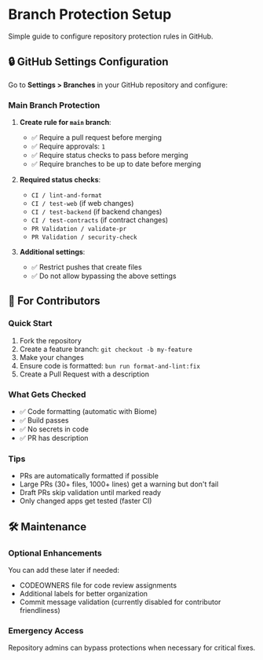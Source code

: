 # Branch Protection Setup

Simple guide to configure repository protection rules in GitHub.

## 🔒 GitHub Settings Configuration

Go to **Settings > Branches** in your GitHub repository and configure:

### Main Branch Protection

1. **Create rule for `main` branch**:
   - ✅ Require a pull request before merging
   - ✅ Require approvals: `1`
   - ✅ Require status checks to pass before merging
   - ✅ Require branches to be up to date before merging

2. **Required status checks**:
   - `CI / lint-and-format`
   - `CI / test-web` (if web changes)
   - `CI / test-backend` (if backend changes)
   - `CI / test-contracts` (if contract changes)
   - `PR Validation / validate-pr`
   - `PR Validation / security-check`

3. **Additional settings**:
   - ✅ Restrict pushes that create files
   - ✅ Do not allow bypassing the above settings

## 🚀 For Contributors

### Quick Start
1. Fork the repository
2. Create a feature branch: `git checkout -b my-feature`
3. Make your changes
4. Ensure code is formatted: `bun run format-and-lint:fix`
5. Create a Pull Request with a description

### What Gets Checked
- ✅ Code formatting (automatic with Biome)
- ✅ Build passes
- ✅ No secrets in code
- ✅ PR has description

### Tips
- PRs are automatically formatted if possible
- Large PRs (30+ files, 1000+ lines) get a warning but don't fail
- Draft PRs skip validation until marked ready
- Only changed apps get tested (faster CI)

## 🛠️ Maintenance

### Optional Enhancements
You can add these later if needed:
- CODEOWNERS file for code review assignments
- Additional labels for better organization
- Commit message validation (currently disabled for contributor friendliness)

### Emergency Access
Repository admins can bypass protections when necessary for critical fixes. 